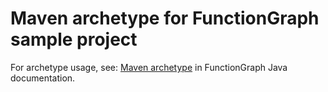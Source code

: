 # Maven archetype for FunctionGraph sample project


For archetype usage, see: [Maven archetype](https://docs.otc.t-systems.com/opentelekomcloud-functiongraph-java/devguide/event_function/mavenarchetype.html) in FunctionGraph Java documentation.
